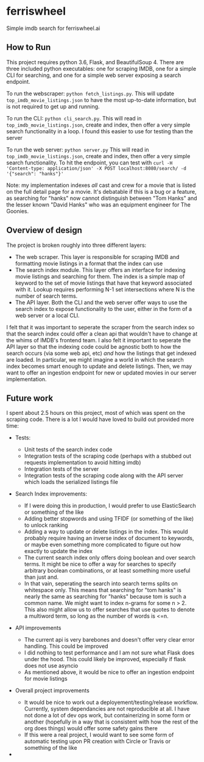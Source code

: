 # ferriswheel
Simple imdb search for ferriswheel.ai

## How to Run
This project requires python 3.6, Flask, and BeautifulSoup 4. There are three included python executables: one for scraping IMDB, one for a simple CLI for searching, and one for a simple web server exposing a search endpoint.

To run the webscraper: `python fetch_listings.py`. This will update `top_imdb_movie_listings.json` to have the most up-to-date information, but is not required to get up and running.

To run the CLI: `python cli_search.py`. This will read in `top_imdb_movie_listings.json`, create and index, then offer a very simple search functionality in a loop. I found this easier to use for testing than the server

To run the web server: `python server.py` This will read in `top_imdb_movie_listings.json`, create and index, then offer a very simple search functionality. To hit the endpoint, you can test with `curl -H 'Content-type: application/json' -X POST localhost:8080/search/ -d '{"search": "hanks"}'`

Note: my implementation indexes _all_ cast and crew for a movie that is listed on the full detail page for a movie. It's debatable if this is a bug or a feature, as searching for "hanks" now cannot distinguish between "Tom Hanks" and the lesser known "David Hanks" who was an equipment engineer for The Goonies. 

## Overview of design
The project is broken roughly into three different layers:
- The web scraper. This layer is responsible for scraping IMDB and formatting movie listings in a format that the index can use
- The search index module. This layer offers an interface for indexing movie listings and searching for them. The index is a simple map of keyword to the set of movie listings that have that keyword associated with it. Lookup requires performing N-1 set intersections where N is the number of search terms.
- The API layer. Both the CLI and the web server offer ways to use the search index to expose functionality to the user, either in the form of a web server or a local CLI.

I felt that it was important to seperate the scraper from the search index so that the search index could offer a clean api that wouldn't have to change at the whims of IMDB's frontend team. I also felt it important to seperate the API layer so that the indexing code could be agnostic both to how the search occurs (via some web api, etc) _and_ how the listings that get indexed are loaded. In particular, we might imagine a world in which the search index becomes smart enough to update and delete listings. Then, we may want to offer an ingestion endpoint for new or updated movies in our server implementation.

## Future work
I spent about 2.5 hours on this project, most of which was spent on the scraping code. There is a lot I would have loved to build out provided more time:

- Tests:
  - Unit tests of the search index code
  - Integration tests of the scraping code (perhaps with a stubbed out requests implementation to avoid hitting imdb)
  - Integration tests of the server
  - Integration tests of the scraping code along with the API server which loads the serialized listings file
- Search Index improvements:
  - If I were doing this in production, I would prefer to use ElasticSearch or something of the like
  - Adding better stopwords and using TFIDF (or something of the like) to unlock ranking
  - Adding a way to update or delete listings in the index. This would probably require having an inverse index of document to keywords, or maybe even something more complicated to figure out how exactly to update the index
  - The current search index only offers doing boolean and over search terms. It might be nice to offer a way for searches to specify arbitrary boolean combinations, or at least something more useful than just and.
  - In that vain, seperating the search into search terms splits on whitespace only. This means that searching for "tom hanks" is nearly the same as searching for "hanks" because tom is such a common name. We might want to index n-grams for some n > 2. This also might allow us to offer searches that use quotes to denote a multiword term, so long as the number of words is <=n.
- API improvements
  - The current api is very barebones and doesn't offer very clear error handling. This could be improved
  - I did nothing to test performance and I am not sure what Flask does under the hood. This could likely be improved, especially if flask does not use asyncio
  - As mentioned above, it would be nice to offer an ingestion endpoint for movie listings
- Overall project improvements
  - It would be nice to work out a deployement/testing/release workflow. Currently, system dependancies are not reproducible at all. I have not done a lot of dev ops work, but containerizing in some form or another (hopefully in a way that is consistent with how the rest of the org does things) would offer some safety gains there
  - If this were a real project, I would want to see some form of automatic testing upon PR creation with Circle or Travis or something of the like
  
  
  
- 
